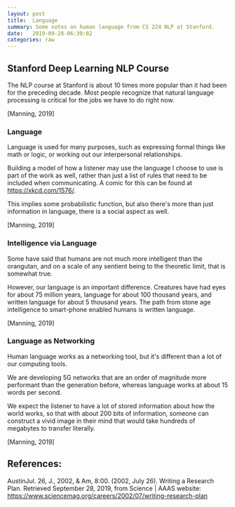 ```yaml
---
layout: post
title:  Language
summary: Some notes on human language from CS 224 NLP at Stanford.
date:   2019-09-28-06:39:02
categories: raw
---
```

## Stanford Deep Learning NLP Course

The NLP course at Stanford is about 10 times more popular than it had been for the preceding decade. Most people recognize that natural language processing is critical for the jobs we have to do right now.

[Manning, 2019]

### Language

Language is used for many purposes, such as expressing formal things like math or logic, or working out our interpersonal relationships.

Building a model of how a listener may use the language I choose to use is part of the work as well, rather than just a list of rules that need to be included when communicating. A comic for this can be found at https://xkcd.com/1576/.

This implies some probabilistic function, but also there's more than just information in language, there is a social aspect as well.

[Manning, 2019]



### Intelligence via Language

Some have said that humans are not much more intelligent than the orangutan, and on a scale of any sentient being to the theoretic limit, that is somewhat true. 

However, our language is an important difference. Creatures have had eyes for about 75 million years, language for about 100 thousand years, and written language for about 5 thousand years. The path from stone age intelligence to smart-phone enabled humans is written language.

[Manning, 2019]

### Language as Networking

Human language works as a networking tool, but it's different than a lot of our computing tools.

We are developing 5G networks that are an order of magnitude more performant than the generation before, whereas language works at about 15 words per second.

We expect the listener to have a lot of stored information about how the world works, so that with about 200 bits of information, someone can construct a vivid image in their mind that would take hundreds of megabytes to transfer literally.

[Manning, 2019]


## References:

AustinJul. 26, J., 2002, & Am, 8:00. (2002, July 26). Writing a Research Plan. Retrieved September 28, 2019, from Science | AAAS website: https://www.sciencemag.org/careers/2002/07/writing-research-plan


